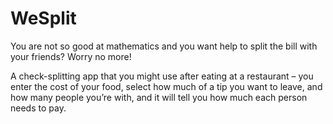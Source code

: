 # WeSplit
You are not so good at mathematics and you want help to split the bill with your friends? Worry no more!

A check-splitting app that you might use after eating at a restaurant – you enter the cost of your food, select how much of a tip you want to leave, and how many people you’re with, and it will tell you how much each person needs to pay.
